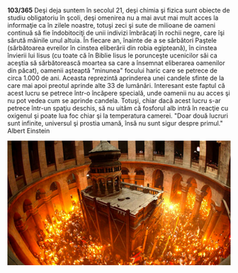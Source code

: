 **103/365** Deşi deja suntem în secolul 21, deşi chimia şi fizica sunt obiecte de studiu obligatoriu în şcoli, deşi omenirea nu a mai avut mai mult acces la informaţie ca în zilele noastre, totuşi zeci şi sute de milioane de oameni continuă să fie îndobitociţi de unii indivizi îmbrăcaţi în rochii negre, care îşi sărută mâinile unul altuia. În fiecare an, înainte de a se sărbători Paştele (sărbătoarea evreilor în cinstea eliberării din robia egipteană), în cinstea învierii lui Iisus (cu toate că în Biblie Iisus le porunceşte ucenicilor săi ca aceştia să sărbătorească moartea sa care a însemnat eliberarea oamenilor din păcat), oamenii aşteaptă "minunea" focului haric care se petrece de circa 1.000 de ani. Aceasta reprezintă aprinderea unei candele sfinte de la care mai apoi preotul aprinde alte 33 de lumânări. Interesant este faptul că acest lucru se petrece într-o încăpere specială, unde oamenii nu au acces şi nu pot vedea cum se aprinde candela. Totuşi, chiar dacă acest lucru s-ar petrece într-un spaţiu deschis, să nu uităm că fosforul alb intră în reacţie cu oxigenul şi poate lua foc chiar şi la temperatura camerei.
"Doar două lucruri sunt infinite, universul şi prostia umană, însă nu sunt sigur despre primul." Albert Einstein

![Poză simbol](image-1.png)
